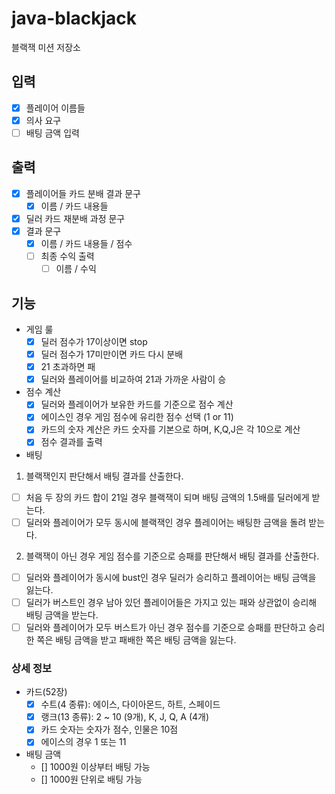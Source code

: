 # java-blackjack
블랙잭 미션 저장소
## 입력
- [X] 플레이어 이름들
- [X] 의사 요구
- [ ] 배팅 금액 입력

## 출력
- [X] 플레이어들 카드 분배 결과 문구
    - [X] 이름 / 카드 내용들
- [X] 딜러 카드 재분배 과정 문구
- [X] 결과 문구
    - [X] 이름 / 카드 내용들 / 점수
  - [ ] 최종 수익 출력
    - [ ] 이름 / 수익  

## 기능
- 게임 룰
    - [X] 딜러 점수가 17이상이면 stop
    - [X] 딜러 점수가 17미만이면 카드 다시 분배
    - [X] 21 초과하면 패
    - [X] 딜러와 플레이어를 비교하여 21과 가까운 사람이 승
- 점수 계산
   - [X] 딜러와 플레이어가 보유한 카드를 기준으로 점수 계산 
   - [X] 에이스인 경우 게임 점수에 유리한 점수 선택 (1 or 11)
   - [X] 카드의 숫자 계산은 카드 숫자를 기본으로 하며, K,Q,J은 각 10으로 계산
   - [X] 점수 결과를 출력

- 배팅
1. 블랙잭인지 판단해서 배팅 결과를 산출한다.
  - [ ] 처음 두 장의 카드 합이 21일 경우 블랙잭이 되며 배팅 금액의 1.5배를 딜러에게 받는다.
  - [ ] 딜러와 플레이어가 모두 동시에 블랙잭인 경우 플레이어는 배팅한 금액을 돌려 받는다.
    
2. 블랙잭이 아닌 경우 게임 점수를 기준으로 승패를 판단해서 배팅 결과를 산출한다.
  - [ ] 딜러와 플레이어가 동시에 bust인 경우 딜러가 승리하고 플레이어는 배팅 금액을 잃는다.
  - [ ] 딜러가 버스트인 경우 남아 있던 플레이어들은 가지고 있는 패와 상관없이 승리해 배팅 금액을 받는다.
  - [ ] 딜러와 플레이어가 모두 버스트가 아닌 경우 점수를 기준으로 승패를 판단하고 승리한 쪽은 배팅 금액을 받고 패배한 쪽은 배팅 금액을 잃는다.

### 상세 정보
- 카드(52장)
    - [X] 수트(4 종류): 에이스, 다이아몬드, 하트, 스페이드
    - [X] 랭크(13 종류): 2 ~ 10 (9개), K, J, Q, A (4개)
    - [X] 카드 숫자는 숫자가 점수, 인물은 10점
    - [X] 에이스의 경우 1 또는 11

- 배팅 금액
    - [] 1000원 이상부터 배팅 가능
    - [] 1000원 단위로 배팅 가능

